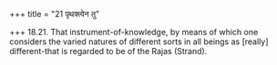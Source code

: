 +++
title = "21 पृथक्त्वेन तु"

+++
18.21. That instrument-of-knowledge, by means of which one considers the
varied natures of different sorts in all beings as \[really\]
different-that is regarded to be of the Rajas (Strand).
